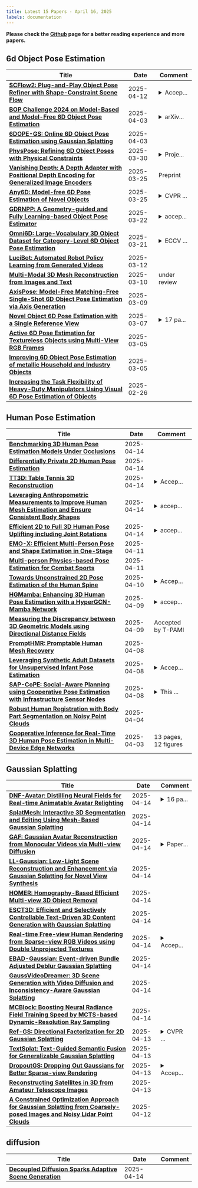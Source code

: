 ```yaml
---
title: Latest 15 Papers - April 16, 2025
labels: documentation
---
```

**Please check the [Github](https://github.com/JiamingZang/DailyArxiv) page for a better reading experience and more papers.**

## 6d Object Pose Estimation
| **Title** | **Date** | **Comment** |
| --- | --- | --- |
| **[SCFlow2: Plug-and-Play Object Pose Refiner with Shape-Constraint Scene Flow](http://arxiv.org/abs/2504.09160v1)** | 2025-04-12 | <details><summary>Accep...</summary><p>Accepted by CVPR 2025</p></details> |
| **[BOP Challenge 2024 on Model-Based and Model-Free 6D Object Pose Estimation](http://arxiv.org/abs/2504.02812v1)** | 2025-04-03 | <details><summary>arXiv...</summary><p>arXiv admin note: text overlap with arXiv:2403.09799</p></details> |
| **[6DOPE-GS: Online 6D Object Pose Estimation using Gaussian Splatting](http://arxiv.org/abs/2412.01543v2)** | 2025-04-03 |  |
| **[PhysPose: Refining 6D Object Poses with Physical Constraints](http://arxiv.org/abs/2503.23587v1)** | 2025-03-30 | <details><summary>Proje...</summary><p>Project page: https://data.ciirc.cvut.cz/public/projects/2025PhysPose</p></details> |
| **[Vanishing Depth: A Depth Adapter with Positional Depth Encoding for Generalized Image Encoders](http://arxiv.org/abs/2503.19947v1)** | 2025-03-25 | Preprint |
| **[Any6D: Model-free 6D Pose Estimation of Novel Objects](http://arxiv.org/abs/2503.18673v2)** | 2025-03-25 | <details><summary>CVPR ...</summary><p>CVPR 2025, Project Page: https://taeyeop.com/any6d</p></details> |
| **[GDRNPP: A Geometry-guided and Fully Learning-based Object Pose Estimator](http://arxiv.org/abs/2102.12145v5)** | 2025-03-22 | <details><summary>accep...</summary><p>accepted by IEEE Transactions on Pattern Analysis and Machine Intelligence (TPAMI), code: https://github.com/shanice-l/gdrnpp_bop2022</p></details> |
| **[Omni6D: Large-Vocabulary 3D Object Dataset for Category-Level 6D Object Pose Estimation](http://arxiv.org/abs/2409.18261v3)** | 2025-03-21 | <details><summary>ECCV ...</summary><p>ECCV 2024 (poster). Github page: https://github.com/3DTopia/Omni6D</p></details> |
| **[LuciBot: Automated Robot Policy Learning from Generated Videos](http://arxiv.org/abs/2503.09871v1)** | 2025-03-12 |  |
| **[Multi-Modal 3D Mesh Reconstruction from Images and Text](http://arxiv.org/abs/2503.07190v1)** | 2025-03-10 | under review |
| **[AxisPose: Model-Free Matching-Free Single-Shot 6D Object Pose Estimation via Axis Generation](http://arxiv.org/abs/2503.06660v1)** | 2025-03-09 |  |
| **[Novel Object 6D Pose Estimation with a Single Reference View](http://arxiv.org/abs/2503.05578v1)** | 2025-03-07 | <details><summary>17 pa...</summary><p>17 pages, 12 figures (including supplementary material)</p></details> |
| **[Active 6D Pose Estimation for Textureless Objects using Multi-View RGB Frames](http://arxiv.org/abs/2503.03726v1)** | 2025-03-05 |  |
| **[Improving 6D Object Pose Estimation of metallic Household and Industry Objects](http://arxiv.org/abs/2503.03655v1)** | 2025-03-05 |  |
| **[Increasing the Task Flexibility of Heavy-Duty Manipulators Using Visual 6D Pose Estimation of Objects](http://arxiv.org/abs/2502.19169v1)** | 2025-02-26 |  |

## Human Pose Estimation
| **Title** | **Date** | **Comment** |
| --- | --- | --- |
| **[Benchmarking 3D Human Pose Estimation Models Under Occlusions](http://arxiv.org/abs/2504.10350v1)** | 2025-04-14 |  |
| **[Differentially Private 2D Human Pose Estimation](http://arxiv.org/abs/2504.10190v1)** | 2025-04-14 |  |
| **[TT3D: Table Tennis 3D Reconstruction](http://arxiv.org/abs/2504.10035v1)** | 2025-04-14 | <details><summary>Accep...</summary><p>Accepted to CVSport 2025</p></details> |
| **[Leveraging Anthropometric Measurements to Improve Human Mesh Estimation and Ensure Consistent Body Shapes](http://arxiv.org/abs/2409.17671v4)** | 2025-04-14 | <details><summary>accep...</summary><p>accepted for CVSports@CVPR'25</p></details> |
| **[Efficient 2D to Full 3D Human Pose Uplifting including Joint Rotations](http://arxiv.org/abs/2504.09953v1)** | 2025-04-14 | <details><summary>accep...</summary><p>accepted at CVSports@CVPR'25</p></details> |
| **[EMO-X: Efficient Multi-Person Pose and Shape Estimation in One-Stage](http://arxiv.org/abs/2504.08718v1)** | 2025-04-11 |  |
| **[Multi-person Physics-based Pose Estimation for Combat Sports](http://arxiv.org/abs/2504.08175v1)** | 2025-04-11 |  |
| **[Towards Unconstrained 2D Pose Estimation of the Human Spine](http://arxiv.org/abs/2504.08110v1)** | 2025-04-10 | <details><summary>Accep...</summary><p>Accepted for publication in CVPRW 2025</p></details> |
| **[HGMamba: Enhancing 3D Human Pose Estimation with a HyperGCN-Mamba Network](http://arxiv.org/abs/2504.06638v1)** | 2025-04-09 | <details><summary>accep...</summary><p>accepted by IJCNN2025</p></details> |
| **[Measuring the Discrepancy between 3D Geometric Models using Directional Distance Fields](http://arxiv.org/abs/2401.09736v3)** | 2025-04-09 | Accepted by T-PAMI |
| **[PromptHMR: Promptable Human Mesh Recovery](http://arxiv.org/abs/2504.06397v1)** | 2025-04-08 |  |
| **[Leveraging Synthetic Adult Datasets for Unsupervised Infant Pose Estimation](http://arxiv.org/abs/2504.05789v1)** | 2025-04-08 | <details><summary>Accep...</summary><p>Accepted at ABAW@CVPR 2025</p></details> |
| **[SAP-CoPE: Social-Aware Planning using Cooperative Pose Estimation with Infrastructure Sensor Nodes](http://arxiv.org/abs/2504.05727v1)** | 2025-04-08 | <details><summary>This ...</summary><p>This paper has been submitted to the IEEE Transactions on Industrial Electronics</p></details> |
| **[Robust Human Registration with Body Part Segmentation on Noisy Point Clouds](http://arxiv.org/abs/2504.03602v1)** | 2025-04-04 |  |
| **[Cooperative Inference for Real-Time 3D Human Pose Estimation in Multi-Device Edge Networks](http://arxiv.org/abs/2504.03052v1)** | 2025-04-03 | 13 pages, 12 figures |

## Gaussian Splatting
| **Title** | **Date** | **Comment** |
| --- | --- | --- |
| **[DNF-Avatar: Distilling Neural Fields for Real-time Animatable Avatar Relighting](http://arxiv.org/abs/2504.10486v1)** | 2025-04-14 | <details><summary>16 pa...</summary><p>16 pages, 8 figures, Project pages: https://jzr99.github.io/DNF-Avatar/</p></details> |
| **[SplatMesh: Interactive 3D Segmentation and Editing Using Mesh-Based Gaussian Splatting](http://arxiv.org/abs/2312.15856v3)** | 2025-04-14 |  |
| **[GAF: Gaussian Avatar Reconstruction from Monocular Videos via Multi-view Diffusion](http://arxiv.org/abs/2412.10209v2)** | 2025-04-14 | <details><summary>Paper...</summary><p>Paper Video: https://youtu.be/QuIYTljvhyg Project Page: https://tangjiapeng.github.io/projects/GAF</p></details> |
| **[LL-Gaussian: Low-Light Scene Reconstruction and Enhancement via Gaussian Splatting for Novel View Synthesis](http://arxiv.org/abs/2504.10331v1)** | 2025-04-14 |  |
| **[HOMER: Homography-Based Efficient Multi-view 3D Object Removal](http://arxiv.org/abs/2501.17636v3)** | 2025-04-14 |  |
| **[ESCT3D: Efficient and Selectively Controllable Text-Driven 3D Content Generation with Gaussian Splatting](http://arxiv.org/abs/2504.10316v1)** | 2025-04-14 |  |
| **[Real-time Free-view Human Rendering from Sparse-view RGB Videos using Double Unprojected Textures](http://arxiv.org/abs/2412.13183v2)** | 2025-04-14 | <details><summary>Accep...</summary><p>Accepted at CVPR 2025, Project page: https://vcai.mpi-inf.mpg.de/projects/DUT/</p></details> |
| **[EBAD-Gaussian: Event-driven Bundle Adjusted Deblur Gaussian Splatting](http://arxiv.org/abs/2504.10012v1)** | 2025-04-14 |  |
| **[GaussVideoDreamer: 3D Scene Generation with Video Diffusion and Inconsistency-Aware Gaussian Splatting](http://arxiv.org/abs/2504.10001v1)** | 2025-04-14 |  |
| **[MCBlock: Boosting Neural Radiance Field Training Speed by MCTS-based Dynamic-Resolution Ray Sampling](http://arxiv.org/abs/2504.09878v1)** | 2025-04-14 |  |
| **[Ref-GS: Directional Factorization for 2D Gaussian Splatting](http://arxiv.org/abs/2412.00905v2)** | 2025-04-13 | <details><summary>CVPR ...</summary><p>CVPR 2025. Project page: https://ref-gs.github.io/</p></details> |
| **[TextSplat: Text-Guided Semantic Fusion for Generalizable Gaussian Splatting](http://arxiv.org/abs/2504.09588v1)** | 2025-04-13 |  |
| **[DropoutGS: Dropping Out Gaussians for Better Sparse-view Rendering](http://arxiv.org/abs/2504.09491v1)** | 2025-04-13 | <details><summary>Accep...</summary><p>Accepted by CVPR 2025</p></details> |
| **[Reconstructing Satellites in 3D from Amateur Telescope Images](http://arxiv.org/abs/2404.18394v3)** | 2025-04-13 |  |
| **[A Constrained Optimization Approach for Gaussian Splatting from Coarsely-posed Images and Noisy Lidar Point Clouds](http://arxiv.org/abs/2504.09129v1)** | 2025-04-12 |  |

## diffusion
| **Title** | **Date** | **Comment** |
| --- | --- | --- |
| **[Decoupled Diffusion Sparks Adaptive Scene Generation](http://arxiv.org/abs/2504.10485v1)** | 2025-04-14 |  |

